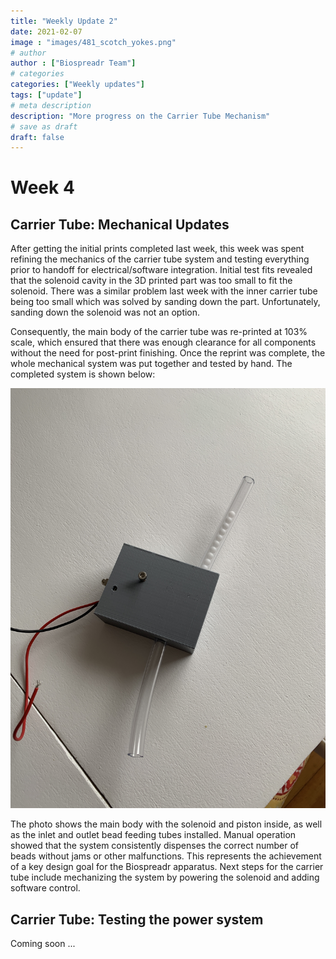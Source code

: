```yaml
---
title: "Weekly Update 2"
date: 2021-02-07
image : "images/481_scotch_yokes.png"
# author
author : ["Biospreadr Team"]
# categories
categories: ["Weekly updates"]
tags: ["update"]
# meta description
description: "More progress on the Carrier Tube Mechanism"
# save as draft
draft: false
---
```


# Week 4

## Carrier Tube: Mechanical Updates
After getting the initial prints completed last week, this week was spent refining the mechanics of the carrier tube system and testing everything prior to handoff for electrical/software integration. Initial test fits revealed that the solenoid cavity in the 3D printed part was too small to fit the solenoid. There was a similar problem last week with the inner carrier tube being too small which was solved by sanding down the part. Unfortunately, sanding down the solenoid was not an option.
 
Consequently, the main body of the carrier tube was re-printed at 103% scale, which ensured that there was enough clearance for all components without the need for post-print finishing. Once the reprint was complete, the whole mechanical system was put together and tested by hand. The completed system is shown below:
 
![Carrier Tube Mockup](/images/wk2-carrier-tube-mockup.jpg)
 
The photo shows the main body with the solenoid and piston inside, as well as the inlet and outlet bead feeding tubes installed. Manual operation showed that the system consistently dispenses the correct number of beads without jams or other malfunctions. This represents the achievement of a key design goal for the Biospreadr apparatus.
Next steps for the carrier tube include mechanizing the system by powering the solenoid and adding software control.

## Carrier Tube: Testing the power system

Coming soon ...
